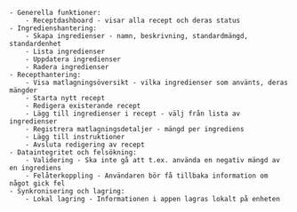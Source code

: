 
    - Generella funktioner:
        - Receptdashboard - visar alla recept och deras status
    - Ingredienshantering:
        - Skapa ingredienser - namn, beskrivning, standardmängd, standardenhet
        - Lista ingredienser
        - Uppdatera ingredienser
        - Radera ingredienser
    - Recepthantering:
        - Visa matlagningsöversikt - vilka ingredienser som använts, deras mängder
        - Starta nytt recept
        - Redigera existerande recept
        - Lägg till ingredienser i recept - välj från lista av ingredienser
        - Registrera matlagningsdetaljer - mängd per ingrediens
        - Lägg till instruktioner
        - Avsluta redigering av recept
    - Dataintegritet och felsökning:
        - Validering - Ska inte gå att t.ex. använda en negativ mängd av en ingrediens
        - Felåterkoppling - Användaren bör få tillbaka information om något gick fel
    - Synkronisering och lagring:
        - Lokal lagring - Informationen i appen lagras lokalt på enheten